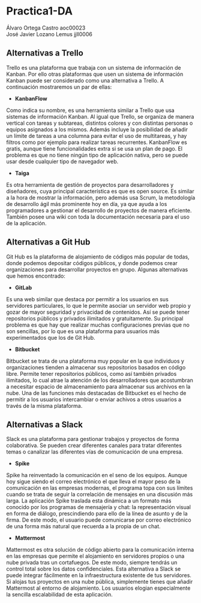 
# Practica1-DA

Álvaro Ortega Castro aoc00023  
José Javier Lozano Lemus jjll0006

## Alternativas a Trello

Trello es una plataforma que trabaja con un sistema de información de Kanban. Por ello otras plataformas que usen un sistema de información Kanban puede ser considerado como una alternativa a Trello. A continuación mostraremos un par de ellas:

- **KanbanFlow**

Como indica su nombre, es una herramienta similar a Trello que usa sistemas de información Kanban. Al igual que Trello, se organiza de manera vertical con tareas y subtareas, distintos colores y con distintas personas o equipos asignados a los mismos. Además incluye la posibilidad de añadir un límite de tareas a una columna para evitar el uso de multitareas, y hay filtros como por ejemplo para realizar tareas recurrentes. KanbanFlow es gratis, aunque tiene funcionalidades extra si se usa un plan de pago. El problema es que no tiene ningún tipo de aplicación nativa, pero se puede usar desde cualquier tipo de navegador web.

- **Taiga**

Es otra herramienta de gestión de proyectos para desarrolladores y diseñadores, cuya principal característica es que es open source. Es similar a la hora de mostrar la información, pero además usa Scrum, la metodología de desarrollo ágil más prominente hoy en día, ya que ayuda a los programadores a gestionar el desarrollo de proyectos de manera eficiente. También posee una wiki con toda la documentación necesaria para el uso de la aplicación.

## Alternativas a Git Hub

Git Hub es la plataforma de alojamiento de códigos más popular de todas, donde podemos depositar códigos públicos, y donde podemos crear organizaciones para desarrollar proyectos en grupo. Algunas alternativas que hemos encontrado:

- **GitLab**

Es una web similar que destaca por permitir a los usuarios en sus servidores particulares, lo que le permite asociar un servidor web propio y gozar de mayor seguridad y privacidad de contenidos. Así se puede tener repositorios públicos y privados ilimitados y gratuitamente. Su principal problema es que hay que realizar muchas configuraciones previas que no son sencillas, por lo que es una plataforma para usuarios más experimentados que los de Git Hub.

- **Bitbucket**

Bitbucket se trata de una plataforma muy popular en la que individuos y organizaciones tienden a almacenar sus repositorios basados en código libre. Permite tener repositorios públicos, como así también privados ilimitados, lo cual atrae la atención de los desarrolladores que acostumbran a necesitar espacio de almacenamiento para almacenar sus archivos en la nube. Una de las funciones más destacadas de Bitbucket es el hecho de permitir a los usuarios intercambiar o enviar achivos a otros usuarios a través de la misma plataforma.

## Alternativas a Slack

Slack es una plataforma para gestionar trabajos y proyectos de forma colaborativa. Se pueden crear diferentes canales para tratar diferentes temas o canalizar las diferentes vías de comunicación de una empresa.

- **Spike**

Spike ha reinventado la comunicación en el seno de los equipos. Aunque hoy sigue siendo el correo electrónico el que lleva el mayor peso de la comunicación en las empresas modernas, el programa topa con sus límites cuando se trata de seguir la correlación de mensajes en una discusión más larga. La aplicación Spike traslada esta dinámica a un formato más conocido por los programas de mensajería y chat: la representación visual en forma de diálogo, prescindiendo para ello de la línea de asunto y de la firma. De este modo, el usuario puede comunicarse por correo electrónico de una forma más natural que recuerda a la propia de un chat.

- **Mattermost**

Mattermost es otra solución de código abierto para la comunicación interna en las empresas que permite el alojamiento en servidores propios o una nube privada tras un cortafuegos. De este modo, siempre tendrás un control total sobre los datos confidenciales. Esta alternativa a Slack se puede integrar fácilmente en la infraestructura existente de tus servidores. Si alojas tus proyectos en una nube pública, simplemente tienes que añadir Mattermost al entorno de alojamiento. Los usuarios elogian especialmente la sencilla escalabilidad de esta aplicación.